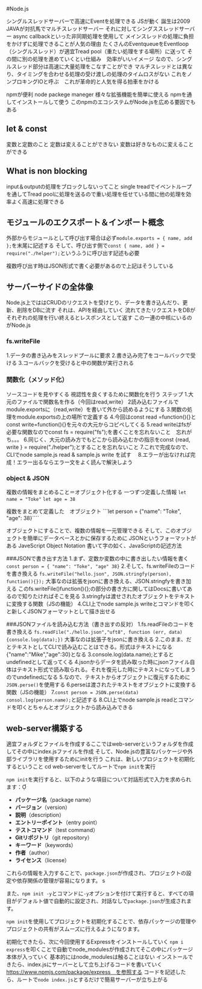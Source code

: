 #Node.js

シングルスレッドサーバーで高速にEventを処理できる
JSが動く
誕生は2009
JAVAが対抗馬でマルチスレッドサーバー
それに対してシングススレッドサーバー
async callbackといった非同期処理を使用して
メインスレッドの処理に負担をかけずに処理できることが人気の理由
たくさんのEventqueueをEventloop（シングルスレッド）が適宜Tread pool（重たい処理をする場所）に送って
その間に別の処理を進めていくとい仕組み　効率がいいイメージ
なので、シングルスレッド部分は高速に大量処理をこなすことができ
マルチスレッドとは異なり、タイミングを合わせる処理の受け渡しの処理のタイムロスがない
これをノンブロキングIOと呼ぶ　これが革命的と人気を得る拍車をかける

npmが便利
node packege maneger
様々な拡張機能を簡単に使える
npmを通してインストールして使う
このnpmのエコシステムがNode.jsを広める要因でもある

## let & const
変数と定数のこと
定数は変えることができない
変数は好きなものに変えることができる


## What is non blocking 
input＆outputの処理をブロックしないってこと
single treadでイベントループを通してTread poolに処理を送るので重い処理を任せている間に他の処理を効率よく高速に処理できる


## モジュールのエクスポート＆インポート概念
外部からモジュールとして呼び出す場合は必ず```module.exports = { name, add };```を末尾に記述する
そして、呼び出す側で```const { name, add } = require("./helper");```というふうに呼び出す記述も必要

複数呼び出す時はJSON形式で書く必要があるので上記はそうしている



## サーバーサイドの全体像
Node.js上でははCRUDのリクエストを受けとり、データを書き込んだり、更新、削除をDBに流す
それは、APIを経由していく
流れてきたリクエストをDBがそれぞれの処理を行い終えるとレスポンスとして返す
この一連の中核にいるのがNode.js


### fs.writeFile
1.データの書き込みをスレッドプールに要求
2.書き込み完了をコールバックで受ける
3.コールバックを受けると中の関数が実行される


### 関数化（メソッド化）
ソースコードを見やすくる
視認性を良くするために関数化を行う
ステップ
1.大元のファイルで関数名を作る（今回はread,write）
2読み込むファイルでmodule.exportsに（read,write）を書いて外から読めるようにする
3.関数の処理をmodule.exportsの上の場所で定義する
4.今回はconst read =function(){}とconst write=function(){}を元々の大元からコピペしてくる
5.read writeはfsが必要な関数なのでconst fs = require("fs");を書くことを忘れないこと　忘れがち。。。
6.同じく、大元の読み方でもどこから読み込むかの指示をconst {read, write } = require("./helper");とすることを忘れないこと
7.これで完成なので、CLIでnode sample.js read & sample.js write を試す　
8.エラーが出なければ完成！エラー出るならエラー文をよく読んで解決しよう

### object & JSON
複数の情報をまとめること＝オブジェクト化する
一つずつ定義した情報
```let name = "Toke"```
```let age = 38```

複数をまとめて定義した　オブジェクト
```let person = {"name": "Toke", "age": 38}````

オブジェクトにすることで、複数の情報を一元管理できる
そして、このオブジェクトを簡単にデータベースとかに保存するために
JSONというフォーマットがある
JaveScript Object Notation
書いて字の如く、JavaScriptの記述方法

###JSONで書き出す方法
1.まず、定数か変数の中に書き出したい情報を書く
```const person = { "name": "Toke", "age" 38}```
2.そして、fs.writeFileのコードを書き換える
```fs.writeFile("hello.json", JSON.stringfy(person), function(){});```
大事なのは拡張をjsonに書き換える、JSON.stringfyを書き加える
このfs.writeFile()function(){};の部分の書き方に関してはDocsに書いてあるので知りたければそこを見る
3.stringfyは渡せされたオブジェクトをテキストに変換する関数（JSの機能）
4.CLI上でnode sample.js writeとコマンドを叩くと新しくJSONフォーマットとして描き出せる

###JSONファイルを読み込む方法（書き出すの反対）
1.fs.readFileのコードを書き換える
```fs.readFile("./hello.json","uft8", function (err, data){console.log(data);})```
大事なのは拡張子をjsonに書き換える
2.このまま、だとテキストとしてCLIで読み込むことはできる。形式はテキストになる{"name":"Mike","age":30}となる
3.console.log(data.name);とするとundefinedとして返ってくる
4.jsonからデータを読み取った時にjsonファイル自体はテキスト形式で読み取られる。それを復元した時にテキストになってしまうのでundefinedになる
5.なので、テキストからオブジェクトに復元するために```JSON.perse()```を使用する
6.perseは渡されたテキストをオブジェクトに変換する関数（JSの機能）
7.```const person = JSON.perse(data) consol.log(person.name);```と記述する
8.CLI上でnode sample.js readとコマンドを叩くとちゃんとオブジェクトから読み込みできる



## web-server構築する
適宜フォルダとファイルを作成するここではweb-serverというフォルダを作成してその中にindex.jsファイルを作成
そして、Node.jsの豊富なパッケージや外部ライブラリを使用するためにinitを行う
これは、新しいプロジェクトを初期化するということ
cd web-serverをしてルートで```npm init```を実行

`npm init`を実行すると、以下のような項目について対話形式で入力を求められます：

- **パッケージ名**（package name）
- **バージョン**（version）
- **説明**（description）
- **エントリーポイント**（entry point）
- **テストコマンド**（test command）
- **Gitリポジトリ**（git repository）
- **キーワード**（keywords）
- **作者**（author）
- **ライセンス**（license）

これらの情報を入力することで、`package.json`が作成され、プロジェクトの設定や依存関係の管理が容易になります。 s

また、`npm init -y`とコマンドに`-y`オプションを付けて実行すると、すべての項目がデフォルト値で自動的に設定され、対話なしで`package.json`が生成されます。

`npm init`を使用してプロジェクトを初期化することで、依存パッケージの管理やプロジェクトの共有がスムーズに行えるようになります。

初期化できたら、次に今回使用するExpressをインストールしていく
```npm i express```を叩くことで自動でnode_modulesが作成されてそこの中にパッケージ本体が入っていく
基本的にはnode_modulesは触ることはない
インストールできたら、index.jsにサーバーとして立ち上げるコードを書いていく
https://www.npmjs.com/package/express　を参照する
コードを記述したら、ルートで```node index.js```とするだけで簡易サーバーが立ち上がる